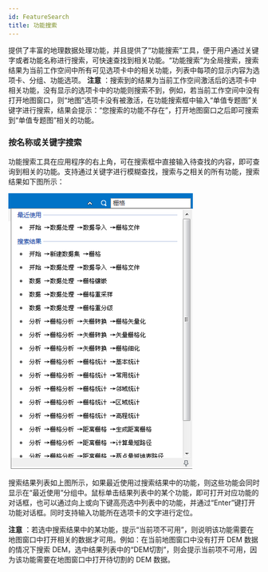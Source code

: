 ```yaml
---
id: FeatureSearch
title: 功能搜索  
---  
```

提供了丰富的地理数据处理功能，并且提供了“功能搜索”工具，便于用户通过关键字或者功能名称进行搜索，可快速查找到相关功能。“功能搜索”为全局搜索，搜索结果为当前工作空间中所有可见选项卡中的相关功能，列表中每项的显示内容为选项卡、分组、功能选项。
**注意**
：搜索到的结果为当前工作空间激活后的选项卡中相关功能，没有显示的选项卡中的功能则搜索不到，例如，若当前工作空间中没有打开地图窗口，则“地图”选项卡没有被激活，在功能搜索框中输入“单值专题图”关键字进行搜索，结果会提示：“您搜索的功能不存在”，打开地图窗口之后即可搜索到“单值专题图”相关的功能。

### 按名称或关键字搜索

功能搜索工具在应用程序的右上角，可在搜索框中直接输入待查找的内容，即可查询到相关的功能。支持通过关键字进行模糊查找，搜索与之相关的所有功能，搜索结果如下图所示：

![](img/SearchResult.png)  

  
搜索结果列表如上图所示，如果最近使用过搜索结果中的功能，则这些功能会同时显示在“最近使用”分组中。鼠标单击结果列表中的某个功能，即可打开对应功能的对话框，也可以通过向上或向下键高亮选中列表中的功能，并通过“Enter”键打开功能对话框。同时支持输入功能所在选项卡的文字进行定位。

**注意** ：若选中搜索结果中的某功能，提示“当前项不可用”，则说明该功能需要在地图窗口中打开相关的数据才可用。例如：在当前地图窗口中没有打开 DEM
数据的情况下搜索 DEM，选中结果列表中的“DEM切割”，则会提示当前项不可用，因为该功能需要在地图窗口中打开待切割的 DEM 数据。

